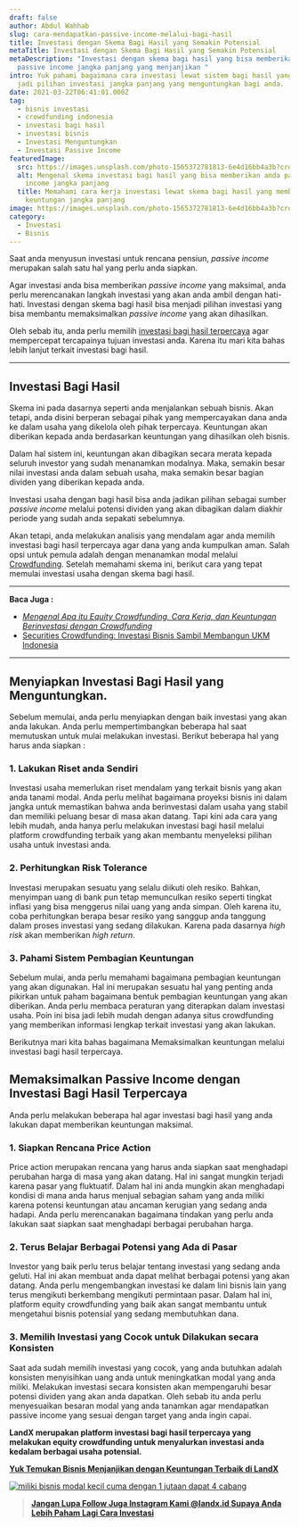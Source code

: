 ```yaml
---
draft: false
author: Abdul Wahhab
slug: cara-mendapatkan-passive-income-melalui-bagi-hasil
title: Investasi dengan Skema Bagi Hasil yang Semakin Potensial
metaTitle: Investasi dengan Skema Bagi Hasil yang Semakin Potensial
metaDescription: "Investasi dengan skema bagi hasil yang bisa memberikan anda
  passive income jangka panjang yang menjanjikan "
intro: Yuk pahami bagaimana cara investasi lewat sistem bagi hasil yang bisa
  jadi pilihan investasi jangka panjang yang menguntungkan bagi anda.
date: 2021-03-22T06:41:01.000Z
tag:
  - bisnis investasi
  - crowdfunding indonesia
  - investasi bagi hasil
  - investasi bisnis
  - Investasi Menguntungkan
  - Investasi Passive Income
featuredImage:
  src: https://images.unsplash.com/photo-1565372781813-6e4d16bb4a3b?crop=entropy&cs=tinysrgb&fit=max&fm=jpg&ixid=MnwxMTc3M3wwfDF8c2VhcmNofDEzfHxwcm9maXR8ZW58MHx8fHwxNjM4ODEwNTQy&ixlib=rb-1.2.1&q=80&w=1080
  alt: Mengenal skema investasi bagi hasil yang bisa memberikan anda passive
    income jangka panjang
  title: Memahami cara kerja investasi lewat skema bagi hasil yang memberikan anda
    keuntungan jangka panjang
image: https://images.unsplash.com/photo-1565372781813-6e4d16bb4a3b?crop=entropy&cs=tinysrgb&fit=max&fm=jpg&ixid=MnwxMTc3M3wwfDF8c2VhcmNofDEzfHxwcm9maXR8ZW58MHx8fHwxNjM4ODEwNTQy&ixlib=rb-1.2.1&q=80&w=1080
category:
  - Investasi
  - Bisnis
---
```

Saat anda menyusun investasi untuk rencana pensiun, *passive income* merupakan salah satu hal yang perlu anda siapkan.

Agar investasi anda bisa memberikan *passive income* yang maksimal, anda perlu merencanakan langkah investasi yang akan anda ambil dengan hati-hati. Investasi dengan skema bagi hasil bisa menjadi pilihan investasi yang bisa membantu memaksimalkan *passive income* yang akan dihasilkan.

Oleh sebab itu, anda perlu memilih [investasi bagi hasil terpercaya](https://landx.id/) agar mempercepat tercapainya tujuan investasi anda. Karena itu mari kita bahas lebih lanjut terkait investasi bagi hasil.

- - -

## Investasi Bagi Hasil

Skema ini pada dasarnya seperti anda menjalankan sebuah bisnis. Akan tetapi, anda disini berperan sebagai pihak yang mempercayakan dana anda ke dalam usaha yang dikelola oleh pihak terpercaya. Keuntungan akan diberikan kepada anda berdasarkan keuntungan yang dihasilkan oleh bisnis.

Dalam hal sistem ini, keuntungan akan dibagikan secara merata kepada seluruh investor yang sudah menanamkan modalnya. Maka, semakin besar nilai investasi anda dalam sebuah usaha, maka semakin besar bagian dividen yang diberikan kepada anda.

Investasi usaha dengan bagi hasil bisa anda jadikan pilihan sebagai sumber *passive income* melalui potensi dividen yang akan dibagikan dalam diakhir periode yang sudah anda sepakati sebelumnya.

Akan tetapi, anda melakukan analisis yang mendalam agar anda memilih  investasi bagi hasil terpercaya agar dana yang anda kumpulkan aman. Salah opsi untuk pemula adalah dengan menanamkan modal melalui [Crowdfunding](https://landx.id/). Setelah memahami skema ini, berikut cara yang tepat memulai investasi usaha dengan skema bagi hasil.

- - -

**Baca Juga :**

* *[Mengenal Apa itu Equity Crowdfunding, Cara Kerja, dan Keuntungan Berinvestasi dengan Crowdfunding](https://landx.id/blog/equity-crowdfunding-adalah/)*
* [Securities Crowdfunding: Investasi Bisnis Sambil Membangun UKM Indonesia](https://landx.id/blog/investasi-umkm-melalui-securities-crowdfunding/)

- - -

## Menyiapkan Investasi Bagi Hasil yang Menguntungkan.

Sebelum memulai, anda perlu menyiapkan dengan baik investasi yang akan anda lakukan. Anda perlu mempertimbangkan beberapa hal saat memutuskan untuk mulai melakukan investasi. Berikut beberapa hal yang harus anda siapkan :

### 1. Lakukan Riset anda Sendiri

Investasi usaha memerlukan riset mendalam yang terkait bisnis yang akan anda tanami modal. Anda perlu melihat bagaimana proyeksi bisnis ini dalam jangka untuk memastikan bahwa anda berinvestasi dalam usaha yang stabil dan memiliki peluang besar di masa akan datang. Tapi kini ada cara yang lebih mudah, anda hanya perlu melakukan investasi bagi hasil melalui platform crowdfunding terbaik yang akan membantu menyeleksi pilihan usaha untuk investasi anda. 

### 2. Perhitungkan Risk Tolerance

Investasi merupakan sesuatu yang selalu diikuti oleh resiko. Bahkan, menyimpan uang di bank pun tetap memunculkan resiko seperti tingkat inflasi yang bisa menggerus nilai uang yang anda simpan. Oleh karena itu, coba perhitungkan berapa besar resiko yang sanggup anda tanggung dalam proses investasi yang sedang dilakukan. Karena pada dasarnya *high risk* akan memberikan *high return*. 

### 3. Pahami Sistem Pembagian Keuntungan

Sebelum mulai, anda perlu memahami bagaimana pembagian keuntungan yang akan digunakan. Hal ini merupakan sesuatu hal yang penting anda pikirkan untuk paham bagaimana bentuk pembagian keuntungan yang akan diberikan. Anda perlu membaca peraturan yang diterapkan dalam investasi usaha. Poin ini bisa jadi lebih mudah dengan adanya situs crowdfunding yang memberikan informasi lengkap terkait investasi yang akan lakukan. 

Berikutnya mari kita bahas bagaimana Memaksimalkan keuntungan melalui investasi bagi hasil terpercaya.

## Memaksimalkan Passive Income dengan Investasi Bagi Hasil Terpercaya

Anda perlu melakukan beberapa hal agar investasi bagi hasil yang anda lakukan dapat memberikan keuntungan maksimal.

### **1. Siapkan Rencana Price Action**

Price action merupakan rencana yang harus anda siapkan saat menghadapi perubahan harga di masa yang akan datang. Hal ini sangat mungkin terjadi karena pasar yang fluktuatif. Dalam hal ini anda mungkin akan menghadapi kondisi di mana anda harus menjual sebagian saham yang anda miliki karena potensi keuntungan atau ancaman kerugian yang sedang anda hadapi. Anda perlu merencanakan bagaimana tindakan yang perlu anda lakukan saat siapkan saat menghadapi berbagai perubahan harga. 

### **2. Terus Belajar Berbagai Potensi yang Ada di Pasar**

Investor yang baik perlu terus belajar tentang investasi yang sedang anda geluti. Hal ini akan membuat anda dapat melihat berbagai potensi yang akan datang. Anda perlu mengembangkan investasi ke dalam lini bisnis lain yang terus mengikuti berkembang mengikuti permintaan pasar. Dalam hal ini, platform equity crowdfunding yang baik akan sangat membantu untuk mengetahui bisnis potensial yang sedang membutuhkan dana.

### **3. Memilih Investasi yang Cocok untuk Dilakukan secara Konsisten** 

Saat ada sudah memilih investasi yang cocok, yang anda butuhkan adalah konsisten menyisihkan uang anda untuk meningkatkan modal yang anda miliki. Melakukan investasi secara konsisten akan mempengaruhi besar potensi dividen yang akan anda dapatkan. Oleh sebab itu anda perlu menyesuaikan besaran modal yang anda tanamkan agar  mendapatkan passive income  yang sesuai dengan target yang anda ingin capai.

**LandX merupakan platform investasi bagi hasil terpercaya yang melakukan equity crowdfunding untuk menyalurkan investasi anda kedalam berbagai usaha potensial.**

**[Yuk Temukan Bisnis Menjanjikan dengan Keuntungan Terbaik di LandX](https://landx.id/?utm_source=Blog&utm_medium=organic+keyword&utm_campaign=blog&utm_id=Blog)**

[![miliki bisnis modal kecil cuma dengan 1 jutaan dapat 4 cabang ](https://accountgram-production.sfo2.cdn.digitaloceanspaces.com/landx_ghost/2021/11/jadi-owner-bisnis-hanya-1-jutaan-dengan-cuan-yang-sangat-menjanjikan.png)](https://landx.id/?utm_source=Blog&utm_medium=organic+keyword&utm_campaign=blog&utm_id=Blog)[](http://landx.id/)

> **[Jangan Lupa Follow Juga Instagram Kami @landx.id Supaya Anda Lebih Paham Lagi Cara Investasi](https://www.instagram.com/landx.id/?utm_medium=copy_link)**
